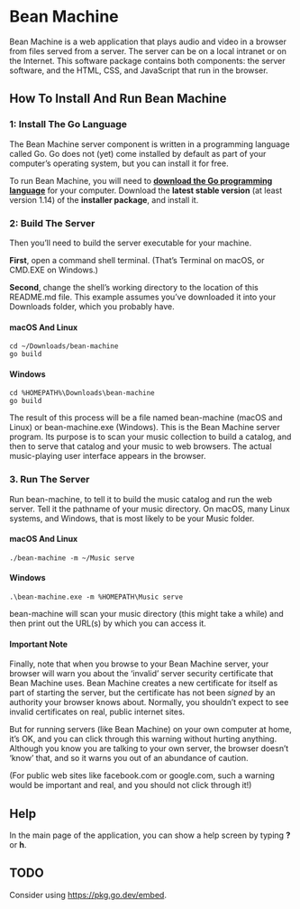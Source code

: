 # Bean Machine

Bean Machine is a web application that plays audio and video in a browser from
files served from a server. The server can be on a local intranet or on the
Internet. This software package contains both components: the server software,
and the HTML, CSS, and JavaScript that run in the browser.

## How To Install And Run Bean Machine

### 1: Install The Go Language

The Bean Machine server component is written in a programming language called
Go. Go does not (yet) come installed by default as part of your computer’s
operating system, but you can install it for free.

To run Bean Machine, you will need to [**download the Go programming
language**](https://golang.org/dl/) for your computer. Download the **latest
stable version** (at least version 1.14) of the **installer package**, and
install it.

### 2: Build The Server

Then you’ll need to build the server executable for your machine.

**First**, open a command shell terminal. (That’s Terminal on macOS, or CMD.EXE
on Windows.)

**Second**, change the shell’s working directory to the location of this
README.md file. This example assumes you’ve downloaded it into your Downloads
folder, which you probably have.

#### macOS And Linux

```
cd ~/Downloads/bean-machine
go build
```

#### Windows

```
cd %HOMEPATH%\Downloads\bean-machine
go build
```

The result of this process will be a file named bean-machine (macOS and Linux)
or bean-machine.exe (Windows). This is the Bean Machine server program. Its
purpose is to scan your music collection to build a catalog, and then to serve
that catalog and your music to web browsers. The actual music-playing user
interface appears in the browser.

### 3. Run The Server

Run bean-machine, to tell it to build the music catalog and run the web server.
Tell it the pathname of your music directory. On macOS, many Linux systems, and
Windows, that is most likely to be your Music folder.

#### macOS And Linux

```
./bean-machine -m ~/Music serve
```

#### Windows

```
.\bean-machine.exe -m %HOMEPATH\Music serve
```

bean-machine will scan your music directory (this might take a while) and then
print out the URL(s) by which you can access it.

#### Important Note

Finally, note that when you browse to your Bean Machine server, your browser
will warn you about the ‘invalid’ server security certificate that Bean Machine
uses. Bean Machine creates a new certificate for itself as part of starting the
server, but the certificate has not been *signed* by an authority your browser
knows about. Normally, you shouldn’t expect to see invalid certificates on real,
public internet sites.

But for running servers (like Bean Machine) on your own computer at home, it’s
OK, and you can click through this warning without hurting anything. Although
you know you are talking to your own server, the browser doesn’t ‘know’ that,
and so it warns you out of an abundance of caution.

(For public web sites like facebook.com or google.com, such a warning would be
important and real, and you should not click through it!)

## Help

In the main page of the application, you can show a help screen by typing **?**
or **h**.

## TODO

Consider using https://pkg.go.dev/embed.
